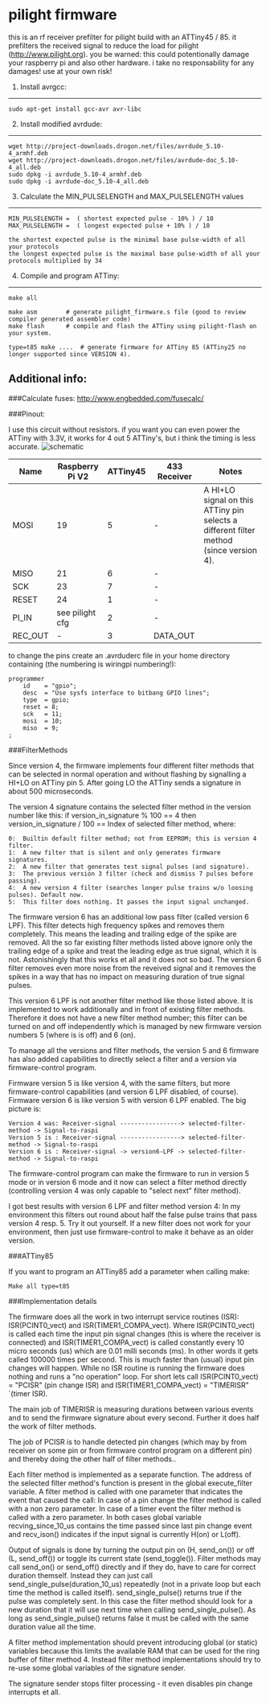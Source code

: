 pilight firmware
=============

this is an rf receiver prefilter for pilight build with an ATTiny45 / 85. it prefilters the received signal to reduce the load for pilight (http://www.pilight.org).
you be warned: this could potentionally damage your raspberry pi and also other hardware. i take no responsability for any damages! use at your own risk!

1. Install avrgcc:
------------------
	sudo apt-get install gcc-avr avr-libc

2. Install modified avrdude:
-------------------
	wget http://project-downloads.drogon.net/files/avrdude_5.10-4_armhf.deb
	wget http://project-downloads.drogon.net/files/avrdude-doc_5.10-4_all.deb
	sudo dpkg -i avrdude_5.10-4_armhf.deb
	sudo dpkg -i avrdude-doc_5.10-4_all.deb

3. Calculate the MIN_PULSELENGTH and MAX_PULSELENGTH values
-------------------
	MIN_PULSELENGTH =  ( shortest expected pulse - 10% ) / 10
	MAX_PULSELENGTH =  ( longest expected pulse + 10% ) / 10
	
	the shortest expected pulse is the minimal base pulse-width of all your protocols
	the longest expected pulse is the maximal base pulse-width of all your protocols multiplied by 34
	
4. Compile and program ATTiny:
------------------------------
	make all
	
	make asm		# generate pilight_firmware.s file (good to review compiler generated assembler code)
	make flash		# compile and flash the ATTiny using pilight-flash on your system.

	type=t85 make ....	# generate firmware for ATTiny 85 (ATTiny25 no longer supported since VERSION 4).


Additional info:
----------------
###Calculate fuses:
	http://www.engbedded.com/fusecalc/

###Pinout:
	
I use this circuit without resistors. if you want you can even power the ATTiny with 3.3V, it works for 4 out 5 ATTiny's, but i think the timing is less accurate.
	![schematic](circuit.png "schematic")

|  Name  | Raspberry Pi V2 | ATTiny45 | 433 Receiver| Notes
|--------|-----------------|----------|-------------|--------------------
|  MOSI  |       19        |    5     |      -      | A HI+LO signal on this ATTiny pin selects a different filter method (since version 4).
|  MISO  |       21        |    6     |      -      |
|  SCK   |       23        |    7     |      -      |
| RESET  |       24        |    1     |      -      |
| PI_IN  | see pilight cfg |    2     |      -      |
|REC_OUT |       -         |    3     |   DATA_OUT  |


to change the pins create an .avrduderc file in your home directory containing (the numbering is wiringpi numbering!):


	programmer
		id    = "gpio";
		desc  = "Use sysfs interface to bitbang GPIO lines";
		type  = gpio;
		reset = 8;
		sck   = 11;
		mosi  = 10;
		miso  = 9;
	;

###FilterMethods

Since version 4, the firmware implements four different filter methods that can be selected
in normal operation and without flashing by signalling a HI+LO on ATTiny pin 5. After going
LO the ATTiny sends a signature in about 500 microseconds.

The version 4 signature contains the selected filter method in the version
number like this: if
	version_in_signature % 100 == 4 then
	version_in_signature / 100 == Index of selected filter method, where:

	0:	Builtin default filter method; not from EEPROM; this is version 4 filter.
	1:	A new filter that is silent and only generates firmware signatures.
	2:	A new filter that generates test signal pulses (and signature).
	3:	The previous version 3 filter (check and dismiss 7 pulses before passing).
	4:	A new version 4 filter (searches longer pulse trains w/o loosing pulses). Default now.
	5:	This filter does nothing. It passes the input signal unchanged.

The firmware version 6 has an additional low pass filter (called version 6
LPF). This filter detects high frequency spikes and removes them completely.
This means the leading and trailing edge of the spike are removed. All the so
far existing filter methods listed above ignore only the trailing edge of a
spike and treat the leading edge as true signal, which it is not. Astonishingly
that this works et all and it does not so bad. The version 6 filter removes
even more noise from the reveived signal and it removes the spikes in a way
that has no impact on measuring duration of true signal pulses.

This version 6 LPF is not another filter method like those listed above. It is
implemented to work additionally and in front of existing filter methods.
Therefore it does not have a new filter method number; this filter can be
turned on and off independently which is managed by new firmware version
numbers 5 (where is is off) and 6 (on).

To manage all the versions and filter methods, the version 5 and 6 firmware
has also added capabilities to directly select a filter and a version via
firmware-control program.

Firmware version 5 is like version 4, with the same filters, but more
firmware-control capabilities (and version 6 LPF disabled, of course).
Firmware version 6 is like version 5 with version 6 LPF enabled.
The big picture is:

	Version 4 was: Receiver-signal -----------------> selected-filter-method -> Signal-to-raspi
	Version 5 is : Receiver-signal -----------------> selected-filter-method -> Signal-to-raspi
	Version 6 is : Receiver-signal -> version6-LPF -> selected-filter-method -> Signal-to-raspi

The firmware-control program can make the firmware to run in version 5 mode or
in version 6 mode and it now can select a filter method directly (controlling
version 4 was only capable to "select next" filter method).

I got best results with version 6 LPF and filter method version 4: In my
environment this filters out round about half the false pulse trains that pass
version 4 resp. 5.  Try it out yourself. If a new filter does not work for your
environment, then just use firmware-control to make it behave as an older version.

###ATTiny85

If you want to program an ATTiny85 add a parameter when calling make:

```
Make all type=t85
```

###Implementation details

The firmware does all the work in two interrupt service routines (ISR):
ISR(PCINT0_vect) and ISR(TIMER1_COMPA_vect).  Where ISR(PCINT0_vect) is called
each time the input pin signal changes (this is where the receiver is
connected) and ISR(TIMER1_COMPA_vect) is called constantly every 10 micro
seconds (us) which are 0.01 milli seconds (ms). In other words it gets called
100000 times per second. This is much faster than (usual) input pin changes
will happen. While no ISR routine is running the firmware does nothing and runs
a "no operation" loop. For short lets call ISR(PCINT0_vect) = "PCISR" (pin
change ISR) and ISR(TIMER1_COMPA_vect) = "TIMERISR" ´(timer ISR).

The main job of TIMERISR is measuring durations between various events and to
send the firmware signature about every second. Further it does half the work
of filter methods.

The job of PCISR is to handle detected pin changes (which may by from receiver
on some pin or from firmware control program on a different pin) and thereby
doing the other half of filter methods..

Each filter method is implemented as a separate function. The address of the
selected filter method's function is present in the global execute_filter variable.
A filter method is called with one parameter that indicates the event that
caused the call:
In case of a pin change the filter method is called with a non zero parameter.
In case of a timer event the filter method is called with a zero parameter.
In both cases global variable recving_since_10_us contains the time passed since
last pin change event and recv_ison() indicates if the input signal is currently
H(on) or L(off).

Output of signals is done by turning the output pin on (H, send_on()) or off
(L, send_off()) or toggle its current state (send_toggle()). Filter methods may
call send_on() or send_off() directly and if they do, have to care for correct
duration themself. Instead they can just call send_single_pulse(duration_10_us)
repeatedly (not in a private loop but each time the method is called itself).
send_single_pulse() returns true if the pulse was completely sent.  In this
case the filter method should look for a new duration that it will use next
time when calling send_single_pulse(). As long as send_single_pulse() returns
false it must be called with the same duration value all the time.

A filter method implementation should prevent introducing global (or static)
variables because this limits the available RAM that can be used for the ring
buffer of filter method 4. Instead filter method implementations should try
to re-use some global variables of the signature sender.

The signature sender stops filter processing - it even disables pin change
interrupts et all.
